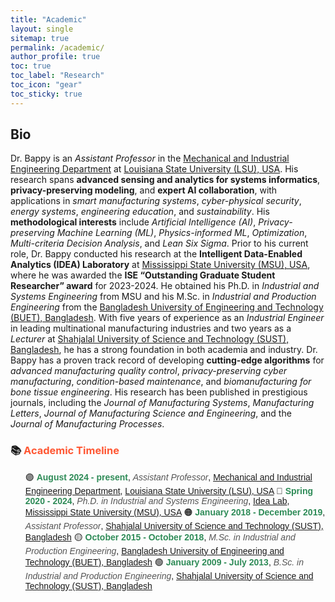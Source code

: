 ```yaml
---
title: "Academic"
layout: single
sitemap: true
permalink: /academic/
author_profile: true
toc: true
toc_label: "Research"
toc_icon: "gear"
toc_sticky: true
---
```



<h2>Bio</h2>
<p>Dr. Bappy is an <em>Assistant Professor</em> in the <a href="https://www.lsu.edu/eng/mie/">Mechanical and Industrial Engineering Department</a> at <a href="https://www.lsu.edu/">Louisiana State University (LSU), USA</a>. His research spans <strong>advanced sensing and analytics for systems informatics</strong>, <strong>privacy-preserving modeling</strong>, and <strong>expert AI collaboration</strong>, with applications in <em>smart manufacturing systems</em>, <em>cyber-physical security</em>, <em>energy systems</em>, <em>engineering education</em>, and <em>sustainability</em>. His <strong>methodological interests</strong> include <em>Artificial Intelligence (AI)</em>, <em>Privacy-preserving Machine Learning (ML)</em>, <em>Physics-informed ML</em>, <em>Optimization</em>, <em>Multi-criteria Decision Analysis</em>, and <em>Lean Six Sigma</em>. Prior to his current role, Dr. Bappy conducted his research at the <strong>Intelligent Data-Enabled Analytics (IDEA) Laboratory</strong> at <a href="https://www.msstate.edu/">Mississippi State University (MSU), USA</a>, where he was awarded the <strong>ISE “Outstanding Graduate Student Researcher” award</strong> for 2023-2024. He obtained his Ph.D. in <em>Industrial and Systems Engineering</em> from MSU and his M.Sc. in <em>Industrial and Production Engineering</em> from the <a href="https://www.buet.ac.bd/web/#/">Bangladesh University of Engineering and Technology (BUET), Bangladesh</a>. With five years of experience as an <em>Industrial Engineer</em> in leading multinational manufacturing industries and two years as a <em>Lecturer</em> at <a href="https://www.sust.edu/">Shahjalal University of Science and Technology (SUST), Bangladesh</a>, he has a strong foundation in both academia and industry. Dr. Bappy has a proven track record of developing <strong>cutting-edge algorithms</strong> for <em>advanced manufacturing quality control</em>, <em>privacy-preserving cyber manufacturing</em>, <em>condition-based maintenance</em>, and <em>biomanufacturing for bone tissue engineering</em>. His research has been published in prestigious journals, including the <em>Journal of Manufacturing Systems</em>, <em>Manufacturing Letters</em>, <em>Journal of Manufacturing Science and Engineering</em>, and the <em>Journal of Manufacturing Processes</em>.</p>


<h3>📚 <span style="color:#ff5733;">Academic Timeline</span></h3>

<div style="font-family: Arial, sans-serif;">
  <ul>
    🟣 <strong><span style="color:#2E8B57;">August 2024 - present</span></strong>, <span style="font-style: italic; color:#555;">Assistant Professor</span>, <a href="https://www.lsu.edu/eng/mie/">Mechanical and Industrial Engineering Department</a>, <a href="https://www.lsu.edu/">Louisiana State University (LSU), USA</a></li>
    🔵 <strong><span style="color:#2E8B57;">Spring 2020 - 2024</span></strong>, <span style="font-style: italic; color:#555;">Ph.D. in Industrial and Systems Engineering</span>, <a href="https://www.theidealab-tian.com/">Idea Lab</a>, <a href="https://www.msstate.edu/">Mississippi State University (MSU), USA</a></li>
    🟠 <strong><span style="color:#2E8B57;">January 2018 - December 2019</span></strong>, <span style="font-style: italic; color:#555;">Assistant Professor</span>, <a href="https://www.sust.edu/">Shahjalal University of Science and Technology (SUST), Bangladesh</a></li>
    🟡 <strong><span style="color:#2E8B57;">October 2015 - October 2018</span></strong>, <span style="font-style: italic; color:#555;">M.Sc. in Industrial and Production Engineering</span>, <a href="https://www.buet.ac.bd/web/#/">Bangladesh University of Engineering and Technology (BUET), Bangladesh</a></li>
    🟢 <strong><span style="color:#2E8B57;">January 2009 - July 2013</span></strong>, <span style="font-style: italic; color:#555;">B.Sc. in Industrial and Production Engineering</span>, <a href="https://www.sust.edu/">Shahjalal University of Science and Technology (SUST), Bangladesh</a></li>
  </ul>
</div>
